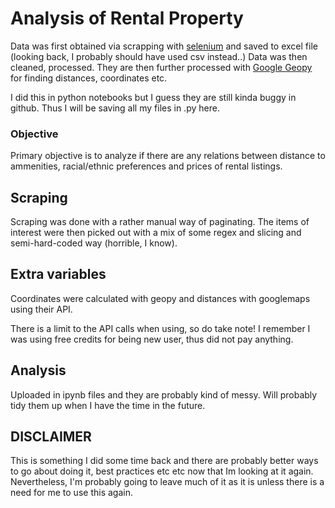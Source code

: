 # Analysis of Rental Property
Data was first obtained via scrapping with [selenium](https://selenium-python.readthedocs.io/) and saved to excel file (looking back, I probably should have used csv instead..)
Data was then cleaned, processed. 
They are then further processed with [Google Geopy](https://geopy.readthedocs.io/en/stable/) for finding distances, coordinates etc. 

I did this in python notebooks but I guess they are still kinda buggy in github. Thus I will be saving all my files in .py here. 

### Objective
Primary objective is to analyze if there are any relations between distance to ammenities, racial/ethnic preferences and prices of rental listings. 

## Scraping
Scraping was done with a rather manual way of paginating. The items of interest were then picked out with a mix of some regex and slicing and semi-hard-coded way (horrible, I know).

## Extra variables
Coordinates were calculated with geopy and distances with googlemaps using their API. 

There is a limit to the API calls when using, so do take note! I remember I was using free credits for being new user, thus did not pay anything. 

## Analysis
Uploaded in ipynb files and they are probably kind of messy. Will probably tidy them up when I have the time in the future. 

## DISCLAIMER
This is something I did some time back and there are probably better ways to go about doing it, best practices etc etc now that Im looking at it again. Nevertheless, I'm probably going to leave much of it as it is unless there is a need for me to use this again. 
